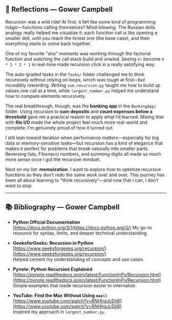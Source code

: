 ## 📘 Reflections — Gower Campbell

Recursion was a wild ride! At first, it felt like some kind of programming magic—functions calling themselves? Mind-blowing. The Russian dolls analogy really helped me visualize it: each function call is like opening a smaller doll, until you reach the tiniest one (the base case), and then everything starts to come back together.

One of my favorite "aha" moments was working through the factorial function and watching the call stack build and unwind. Seeing `4!` become `4 * 3 * 2 * 1` in real-time made recursion click in a really satisfying way.

The auto-graded tasks in the `Tasks/` folder challenged me to think recursively without relying on loops, which was tough at first—but incredibly rewarding. Writing `sum_recursion.py` taught me how to build up values one call at a time, while `largest_number.py` helped me understand how to compare elements recursively.

The real breakthrough, though, was the **banking app** in the `BankingApp/` folder. Using recursion to **sum deposits** and **count expenses below a threshold** gave me a practical reason to apply what I’d learned. Mixing that with **file I/O** made the whole project feel much more real-world and complete. I'm genuinely proud of how it turned out.

I still lean toward iteration when performance matters—especially for big data or memory-sensitive tasks—but recursion has a kind of elegance that makes it perfect for problems that break naturally into smaller parts. Reversing lists, Fibonacci numbers, and summing digits all made so much more sense once I got the recursive mindset.

Next on my list: **memoization**. I want to explore how to optimize recursive functions so they don’t redo the same work over and over. This journey has been all about learning to "think recursively"—and now that I can, I don’t want to stop.

---

## 📚 Bibliography — Gower Campbell

- **Python Official Documentation**  
  [https://docs.python.org/3/](https://docs.python.org/3/)
  My go-to resource for syntax, limits, and deeper technical understanding.

- **GeeksforGeeks: Recursion in Python**  
  [https://www.geeksforgeeks.org/recursion/](https://www.geeksforgeeks.org/recursion/)  
  Helped cement my understanding of concepts and use cases.

- **Pynote: Python Recursion Explained**  
  [https://pynote.readthedocs.io/en/latest/FunctionInPy/Recursion.html](https://pynote.readthedocs.io/en/latest/FunctionInPy/Recursion.html)  
  Simple examples that made recursion easier to internalize.

- **YouTube: Find the Max Without Using `max()`**  
  [https://www.youtube.com/watch?v=RNHhgJcDjI8](https://www.youtube.com/watch?v=RNHhgJcDjI8)  
  Inspired my approach in `largest_number.py`.

